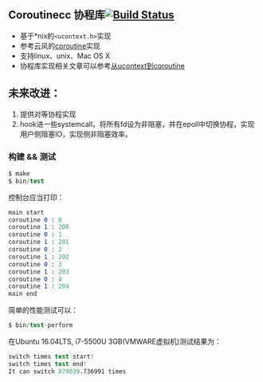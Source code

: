 ## Coroutinecc 协程库[![Build Status](https://travis-ci.org/cunfate/coroutinecc.svg?branch=master)](https://travis-ci.org/cunfate/coroutinecc)

- 基于*nix的`<ucontext.h>`实现
- 参考云风的[coroutine](https://github.com/cloudwu/coroutine)实现
- 支持linux、unix、Mac OS X
- 协程库实现相关文章可以参考[从ucontext到coroutine](https://www.jianshu.com/p/a96b31da3ab0)

## 未来改进：

1. 提供对等协程实现
2. hook进一些systemcall，将所有fd设为非阻塞，并在epoll中切换协程，实现用户侧阻塞IO，实现侧非阻塞效率。

### 构建 && 测试
```s
$ make
$ bin/test
```
控制台应当打印：
```s
main start
coroutine 0 : 0
coroutine 1 : 200
coroutine 0 : 1
coroutine 1 : 201
coroutine 0 : 2
coroutine 1 : 202
coroutine 0 : 3
coroutine 1 : 203
coroutine 0 : 4
coroutine 1 : 204
main end
```
简单的性能测试可以：
```s
$ bin/test-perform
```
在Ubuntu 16.04LTS, i7-5500U 3GB(VMWARE虚拟机)测试结果为：
```s
switch times test start!
switch times test end!
It can switch 879039.736991 times
```
